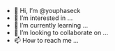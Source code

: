 - 👋 Hi, I’m @youphaseck
- 👀 I’m interested in ...
- 🌱 I’m currently learning ...
- 💞️ I’m looking to collaborate on ...
- 📫 How to reach me ...

<!---
youphaseck/youphaseck is a ✨ special ✨ repository because its `README.md` (this file) appears on your GitHub profile.
You can click the Preview link to take a look at your changes.
--->
